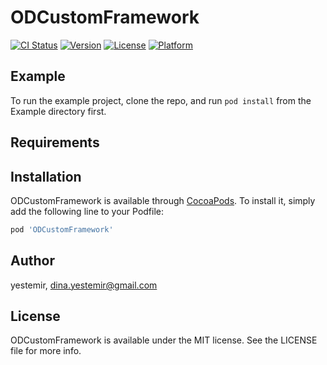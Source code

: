 # ODCustomFramework

[![CI Status](https://img.shields.io/travis/yestemir/ODCustomFramework.svg?style=flat)](https://travis-ci.org/yestemir/ODCustomFramework)
[![Version](https://img.shields.io/cocoapods/v/ODCustomFramework.svg?style=flat)](https://cocoapods.org/pods/ODCustomFramework)
[![License](https://img.shields.io/cocoapods/l/ODCustomFramework.svg?style=flat)](https://cocoapods.org/pods/ODCustomFramework)
[![Platform](https://img.shields.io/cocoapods/p/ODCustomFramework.svg?style=flat)](https://cocoapods.org/pods/ODCustomFramework)

## Example

To run the example project, clone the repo, and run `pod install` from the Example directory first.

## Requirements

## Installation

ODCustomFramework is available through [CocoaPods](https://cocoapods.org). To install
it, simply add the following line to your Podfile:

```ruby
pod 'ODCustomFramework'
```

## Author

yestemir, dina.yestemir@gmail.com

## License

ODCustomFramework is available under the MIT license. See the LICENSE file for more info.
